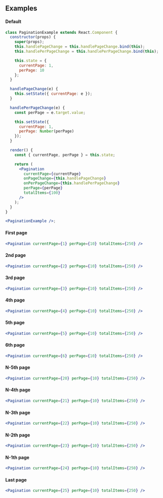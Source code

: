 ## Examples

#### Default

```jsx
class PaginationExample extends React.Component {
  constructor(props) {
    super(props);
    this.handlePageChange = this.handlePageChange.bind(this);
    this.handlePerPageChange = this.handlePerPageChange.bind(this);

    this.state = {
      currentPage: 1,
      perPage: 10
    };
  }

  handlePageChange(e) {
    this.setState({ currentPage: e });
  }

  handlePerPageChange(e) {
    const perPage = e.target.value;

    this.setState({
      currentPage: 1,
      perPage: Number(perPage)
    });
  }

  render() {
    const { currentPage, perPage } = this.state;

    return (
      <Pagination
        currentPage={currentPage}
        onPageChange={this.handlePageChange}
        onPerPageChange={this.handlePerPageChange}
        perPage={perPage}
        totalItems={100}
      />
    );
  }
}

<PaginationExample />;
```

#### First page

```jsx
<Pagination currentPage={1} perPage={10} totalItems={250} />
```

#### 2nd page

```jsx
<Pagination currentPage={2} perPage={10} totalItems={250} />
```

#### 3rd page

```jsx
<Pagination currentPage={3} perPage={10} totalItems={250} />
```

#### 4th page

```jsx
<Pagination currentPage={4} perPage={10} totalItems={250} />
```

#### 5th page

```jsx
<Pagination currentPage={5} perPage={10} totalItems={250} />
```

#### 6th page

```jsx
<Pagination currentPage={6} perPage={10} totalItems={250} />
```

#### N-5th page

```jsx
<Pagination currentPage={20} perPage={10} totalItems={250} />
```

#### N-4th page

```jsx
<Pagination currentPage={21} perPage={10} totalItems={250} />
```

#### N-3th page

```jsx
<Pagination currentPage={22} perPage={10} totalItems={250} />
```

#### N-2th page

```jsx
<Pagination currentPage={23} perPage={10} totalItems={250} />
```

#### N-1th page

```jsx
<Pagination currentPage={24} perPage={10} totalItems={250} />
```

#### Last page

```jsx
<Pagination currentPage={25} perPage={10} totalItems={250} />
```

